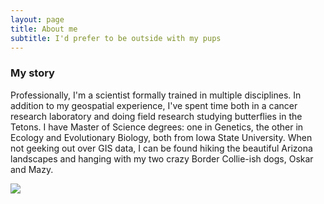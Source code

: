 ```yaml
---
layout: page
title: About me
subtitle: I'd prefer to be outside with my pups
---
```

### My story

Professionally, I'm a scientist formally trained in multiple disciplines. In addition to my geospatial experience, I've spent time both in a cancer research laboratory and doing field research studying butterflies in the Tetons. I have Master of Science degrees: one in Genetics, the other in Ecology and Evolutionary Biology, both from Iowa State University. When not geeking out over GIS data, I can be found hiking the beautiful Arizona landscapes and hanging with my two crazy Border Collie-ish dogs, Oskar and Mazy.

![]({{site.url}}/assets/pups_snow.jpg)
